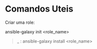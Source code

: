 # Comandos Uteis

Criar uma role:

ansible-galaxy init <role_name>


>_ : ansible-galaxy install <role_name>

